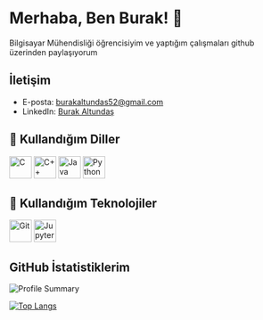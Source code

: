# Merhaba, Ben Burak! 👋
Bilgisayar Mühendisliği öğrencisiyim ve yaptığım çalışmaları github üzerinden paylaşıyorum

## İletişim
- E-posta: burakaltundas52@gmail.com
- LinkedIn: [Burak Altundaş](https://www.linkedin.com/in/burakaltundas/)

## 🚀 Kullandığım Diller
<p align="left">
  <img src="https://cdn.jsdelivr.net/gh/devicons/devicon/icons/c/c-original.svg" alt="C" width="40" height="40"/>
  <img src="https://cdn.jsdelivr.net/gh/devicons/devicon/icons/cplusplus/cplusplus-original.svg" alt="C++" width="40" height="40"/>
  <img src="https://cdn.jsdelivr.net/gh/devicons/devicon/icons/java/java-original.svg" alt="Java" width="40" height="40"/>
  <img src="https://cdn.jsdelivr.net/gh/devicons/devicon/icons/python/python-original.svg" alt="Python" width="40" height="40"/>
</p>

## 🚀 Kullandığım Teknolojiler
<p align="left">
  <img src="https://cdn.jsdelivr.net/gh/devicons/devicon/icons/git/git-original.svg" alt="Git" width="40" height="40"/>
  <img src="https://cdn.jsdelivr.net/gh/devicons/devicon/icons/jupyter/jupyter-original.svg" alt="Jupyter Notebook" width="40" height="40"/>
</p>

## GitHub İstatistiklerim
![Profile Summary](https://github-profile-summary-cards.vercel.app/api/cards/profile-details?username=burakltnds&theme=tokyonight)


[![Top Langs](https://github-readme-stats.vercel.app/api/top-langs/?username=burakltnds&layout=donut)](https://github.com/anuraghazra/github-readme-stats)

